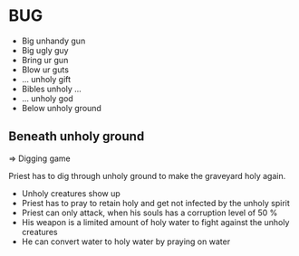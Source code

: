 # BUG

- Big unhandy gun
- Big ugly guy
- Bring ur gun
- Blow ur guts
- ... unholy gift
- Bibles unholy ...
- ... unholy god
- Below unholy ground


## Beneath unholy ground
=> Digging game

Priest has to dig through unholy ground to make the graveyard holy again.
- Unholy creatures show up
- Priest has to pray to retain holy and get not infected by the unholy spirit
- Priest can only attack, when his souls has a corruption level of 50 %
- His weapon is a limited amount of holy water to fight against the unholy creatures
- He can convert water to holy water by praying on water